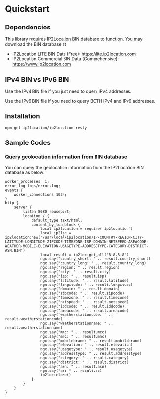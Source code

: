 # Quickstart

## Dependencies

This library requires IP2Location BIN database to function. You may download the BIN database at

-   IP2Location LITE BIN Data (Free): <https://lite.ip2location.com>
-   IP2Location Commercial BIN Data (Comprehensive):
    <https://www.ip2location.com>

## IPv4 BIN vs IPv6 BIN

Use the IPv4 BIN file if you just need to query IPv4 addresses.

Use the IPv6 BIN file if you need to query BOTH IPv4 and IPv6 addresses.

## Installation

```
opm get ip2location/ip2location-resty
```

## Sample Codes

### Query geolocation information from BIN database

You can query the geolocation information from the IP2Location BIN database as below:

```Nginx
worker_processes  1;
error_log logs/error.log;
events {
    worker_connections 1024;
}
http {
    server {
        listen 8080 reuseport;
        location / {
            default_type text/html;
            content_by_lua_block {
                local ip2location = require('ip2location')
                local ip2loc = ip2location:new('/usr/local/ip2location/IP-COUNTRY-REGION-CITY-LATITUDE-LONGITUDE-ZIPCODE-TIMEZONE-ISP-DOMAIN-NETSPEED-AREACODE-WEATHER-MOBILE-ELEVATION-USAGETYPE-ADDRESSTYPE-CATEGORY-DISTRICT-ASN.BIN')
                local result = ip2loc:get_all('8.8.8.8')
                ngx.say("country_short: " .. result.country_short)
                ngx.say("country_long: " .. result.country_long)
                ngx.say("region: " .. result.region)
                ngx.say("city: " .. result.city)
                ngx.say("isp: " .. result.isp)
                ngx.say("latitude: " .. result.latitude)
                ngx.say("longitude: " .. result.longitude)
                ngx.say("domain: " .. result.domain)
                ngx.say("zipcode: " .. result.zipcode)
                ngx.say("timezone: " .. result.timezone)
                ngx.say("netspeed: " .. result.netspeed)
                ngx.say("iddcode: " .. result.iddcode)
                ngx.say("areacode: " .. result.areacode)
                ngx.say("weatherstationcode: " .. result.weatherstationcode)
                ngx.say("weatherstationname: " .. result.weatherstationname)
                ngx.say("mcc: " .. result.mcc)
                ngx.say("mnc: " .. result.mnc)
                ngx.say("mobilebrand: " .. result.mobilebrand)
                ngx.say("elevation: " .. result.elevation)
                ngx.say("usagetype: " .. result.usagetype)
                ngx.say("addresstype: " .. result.addresstype)
                ngx.say("category: " .. result.category)
                ngx.say("district: " .. result.district)
                ngx.say("asn: " .. result.asn)
                ngx.say("as: " .. result.as)
                ip2loc:close()
            }
        }
    }
}
```
